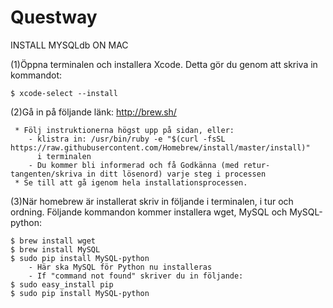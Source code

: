 # Questway

INSTALL MYSQLdb ON MAC

 (1)Öppna terminalen och installera Xcode. Detta gör du genom att skriva in kommandot:

    $ xcode-select --install

 (2)Gå in på följande länk: http://brew.sh/

     * Följ instruktionerna högst upp på sidan, eller:
        - klistra in: /usr/bin/ruby -e "$(curl -fsSL https://raw.githubusercontent.com/Homebrew/install/master/install)"
          i terminalen
        - Du kommer bli informerad och få Godkänna (med retur-tangenten/skriva in ditt lösenord) varje steg i processen
     * Se till att gå igenom hela installationsprocessen.


 (3)När homebrew är installerat skriv in följande i terminalen, i tur och ordning. Följande kommandon kommer installera wget, MySQL och MySQL-python:

    $ brew install wget
    $ brew install MySQL
    $ sudo pip install MySQL-python
        - Här ska MySQL för Python nu installeras
        - If "command not found" skriver du in följande:
    $ sudo easy_install pip
    $ sudo pip install MySQL-python
   

